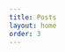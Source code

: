 ```yaml
---
title: Posts
layout: home
order: 3
---
```


<!-- order is used when trying to list how pages get sorted in nav -->
